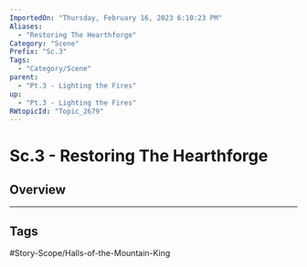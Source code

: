 ```yaml
---
ImportedOn: "Thursday, February 16, 2023 6:10:23 PM"
Aliases:
  - "Restoring The Hearthforge"
Category: "Scene"
Prefix: "Sc.3"
Tags:
  - "Category/Scene"
parent:
  - "Pt.3 - Lighting the Fires"
up:
  - "Pt.3 - Lighting the Fires"
RWtopicId: "Topic_2679"
---
```

# Sc.3 - Restoring The Hearthforge
## Overview

---
## Tags
#Story-Scope/Halls-of-the-Mountain-King

